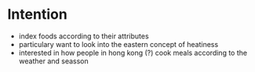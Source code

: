 # Intention
* index foods according to their attributes
* particulary want to look into the eastern concept of heatiness
* interested in how people in hong kong (?) cook meals according to the weather and seasson
